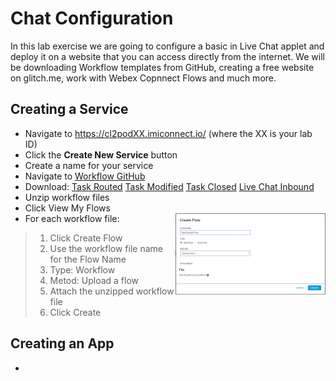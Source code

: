 # Chat Configuration

In this lab exercise we are going to configure a basic in Live Chat applet and deploy it on a website that you can access directly from the internet.  We will be downloading Workflow templates from GitHub, creating a free website on glitch.me, work with Webex Copnnect Flows and much more.

## Creating a Service

- Navigate to https://cl2podXX.imiconnect.io/ (where the XX is your lab ID)
- Click the **Create New Service** button
- Create a name for your service
- Navigate to [Workflow GitHub](https://github.com/CiscoDevNet/webexcc-digital-channels/tree/main/Webex%20Connect%20Flows)
- Download: [Task Routed](https://github.com/CiscoDevNet/webexcc-digital-channels/blob/main/Webex%20Connect%20Flows/v2.1/Task%20Routed%20Flow.workflow.zip) [Task Modified](https://github.com/CiscoDevNet/webexcc-digital-channels/blob/main/Webex%20Connect%20Flows/v2.1/Task%20Modified%20Flow.workflow.zip) [Task Closed](https://github.com/CiscoDevNet/webexcc-digital-channels/blob/main/Webex%20Connect%20Flows/v2.1/Task%20Close%20Flow.workflow.zip) [Live Chat Inbound](https://github.com/CiscoDevNet/webexcc-digital-channels/blob/main/Webex%20Connect%20Flows/v2.1/Live%20Chat%20Inbound%20Flow.workflow.zip)
- Unzip workflow files
- Click View My Flows 
- For each workflow file: <img align="right" src="images/Create_Workflow.PNG" width="50%" />
> 1. Click Create Flow
> 2. Use the workflow file name for the Flow Name 
> 3. Type: Workflow 
> 4. Metod: Upload a flow 
> 5. Attach the unzipped workflow file 
> 6. Click Create



## Creating an App
- 
